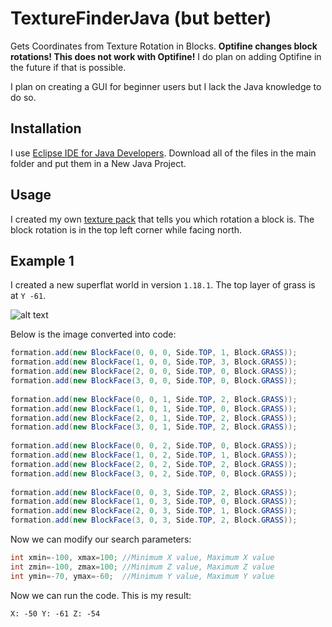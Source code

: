 # TextureFinderJava (but better)

Gets Coordinates from Texture Rotation in Blocks. **Optifine changes block rotations! This does not work with Optifine!** I do plan on adding Optifine in the future if that is possible.

I plan on creating a GUI for beginner users but I lack the Java knowledge to do so.

## Installation

I use [Eclipse IDE for Java Developers](https://www.eclipse.org/).
Download all of the files in the main folder and put them in a New Java Project.

## Usage

I created my own [texture pack](https://cdn.discordapp.com/attachments/945391588748689438/945391855414165574/BlockRotations.zip) that tells you which rotation a block is. The block rotation is in the top left corner while facing north.

## Example 1

I created a new superflat world in version `1.18.1`. The top layer of grass is at `Y -61`.

![alt text](https://cdn.discordapp.com/attachments/945391588748689438/945398862288408576/example_1.png)

Below is the image converted into code:

```java
formation.add(new BlockFace(0, 0, 0, Side.TOP, 1, Block.GRASS));
formation.add(new BlockFace(1, 0, 0, Side.TOP, 3, Block.GRASS));
formation.add(new BlockFace(2, 0, 0, Side.TOP, 0, Block.GRASS));
formation.add(new BlockFace(3, 0, 0, Side.TOP, 0, Block.GRASS));
		
formation.add(new BlockFace(0, 0, 1, Side.TOP, 2, Block.GRASS));
formation.add(new BlockFace(1, 0, 1, Side.TOP, 0, Block.GRASS));
formation.add(new BlockFace(2, 0, 1, Side.TOP, 2, Block.GRASS));
formation.add(new BlockFace(3, 0, 1, Side.TOP, 2, Block.GRASS));
		
formation.add(new BlockFace(0, 0, 2, Side.TOP, 0, Block.GRASS));
formation.add(new BlockFace(1, 0, 2, Side.TOP, 1, Block.GRASS));
formation.add(new BlockFace(2, 0, 2, Side.TOP, 2, Block.GRASS));
formation.add(new BlockFace(3, 0, 2, Side.TOP, 0, Block.GRASS));
		
formation.add(new BlockFace(0, 0, 3, Side.TOP, 2, Block.GRASS));
formation.add(new BlockFace(1, 0, 3, Side.TOP, 0, Block.GRASS));
formation.add(new BlockFace(2, 0, 3, Side.TOP, 1, Block.GRASS));
formation.add(new BlockFace(3, 0, 3, Side.TOP, 2, Block.GRASS));
```

Now we can modify our search parameters:

```java
int xmin=-100, xmax=100; //Minimum X value, Maximum X value
int zmin=-100, zmax=100; //Minimum Z value, Maximum Z value
int ymin=-70, ymax=-60;  //Minimum Y value, Maximum Y value
```

Now we can run the code. This is my result:
```
X: -50 Y: -61 Z: -54
```

